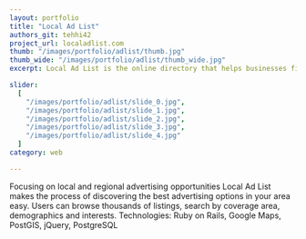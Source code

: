 ```yaml
---
layout: portfolio
title: "Local Ad List"
authors_git: tehhi42
project_url: localadlist.com
thumb: "/images/portfolio/adlist/thumb.jpg"
thumb_wide: "/images/portfolio/adlist/thumb_wide.jpg"
excerpt: ﻿Local Ad List is the online directory that helps businesses find advertising options reaching their target markets and demographics.

slider:
  [
    "/images/portfolio/adlist/slide_0.jpg",
    "/images/portfolio/adlist/slide_1.jpg",
    "/images/portfolio/adlist/slide_2.jpg",
    "/images/portfolio/adlist/slide_3.jpg",
    "/images/portfolio/adlist/slide_4.jpg"
  ]
category: web

---
```


Focusing on local and regional advertising opportunities Local Ad List makes the process of discovering the best advertising options in your area easy. Users can browse thousands of listings, search by coverage area, demographics and interests. 
Technologies: Ruby on Rails, Google Maps, PostGIS, jQuery, PostgreSQL


